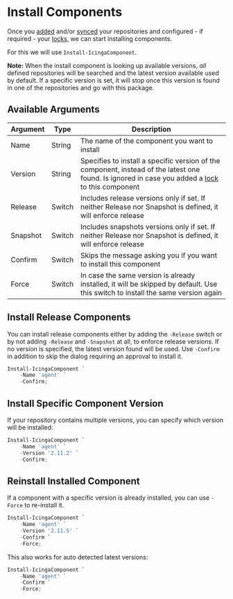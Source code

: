 # Install Components

Once you [added](01-Add-Repositories.md) and/or [synced](02-Sync-Repositories.md) your repositories and configured - if required - your [locks](06-Pinning-Versions.md), we can start installing components.

For this we will use `Install-IcingaComponent`.

**Note:** When the install component is looking up available versions, *all* defined repositories will be searched and the latest version available used by default. If a specific version is set, it will stop once this version is found in one of the repositories and go with this package.

## Available Arguments

| Argument   | Type   | Description                                                                     |
| ---        |---     | ---                                                                             |
| Name       | String | The name of the component you want to install |
| Version    | String | Specifies to install a specific version of the component, instead of the latest one found. Is ignored in case you added a [lock](06-Pinning-Versions.md) to this component |
| Release    | Switch | Includes release versions only if set. If neither Release nor Snapshot is defined, it will enforce release |
| Snapshot   | Switch | Includes snapshots versions only if set. If neither Release nor Snapshot is defined, it will enforce release |
| Confirm    | Switch | Skips the message asking you if you want to install this component |
| Force      | Switch | In case the same version is already installed, it will be skipped by default. Use this switch to install the same version again |

## Install Release Components

You can install release components either by adding the `-Release` switch or by not adding `-Release` and `-Snapshot` at all, to enforce release versions. If no version is specified, the latest version found will be used. Use `-Confirm` in addition to skip the dialog requiring an approval to install it.

```powershell
Install-IcingaComponent `
    -Name 'agent' `
    -Confirm;
```

## Install Specific Component Version

If your repository contains multiple versions, you can specify which version will be installed:

```powershell
Install-IcingaComponent `
    -Name 'agent' `
    -Version '2.11.2' `
    -Confirm;
```

## Reinstall Installed Component

If a component with a specific version is already installed, you can use `-Force` to re-install it.

```powershell
Install-IcingaComponent `
    -Name 'agent' `
    -Version '2.11.5' `
    -Confirm `
    -Force;
```

This also works for auto detected latest versions:

```powershell
Install-IcingaComponent `
    -Name 'agent' `
    -Confirm `
    -Force;
```
